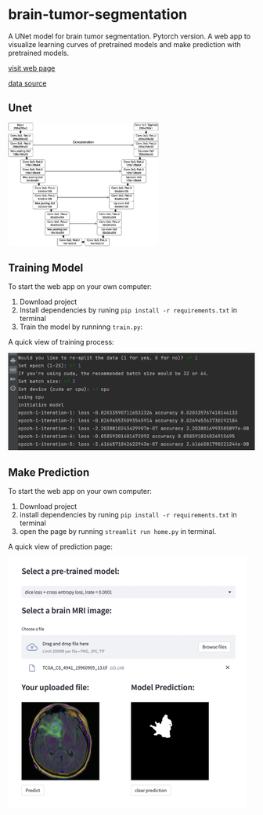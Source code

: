 # brain-tumor-segmentation
A UNet model for brain tumor segmentation. Pytorch version. 
A web app to visualize learning curves of pretrained models and make prediction with pretrained models.

<a href="https://hua2980-brain-tumor-segmentation-home-0fuyzc.streamlit.app">visit web page<a>
 
<a href="https://www.kaggle.com/datasets/mateuszbuda/lgg-mri-segmentation">data source<a>

## Unet

<img src="data/data_analysis/unet_brain_mri.png" style="zoom:30%;" />


## Training Model

 To start the web app on your own computer:
1. Download project
2. Install dependencies by runing `pip install -r requirements.txt` in terminal 
3. Train the model by runninng `train.py`:

A quick view of training process:

<img src="data/data_analysis/training process.png" style="zoom:80%"/>

## Make Prediction

To start the web app on your own computer:
1. Download project
2. install dependencies by runing `pip install -r requirements.txt` in terminal 
3. open the page by running `streamlit run home.py` in terminal.

A quick view of prediction page:

<img src="data/data_analysis/prediction page.png" style="zoom:50%"/>
